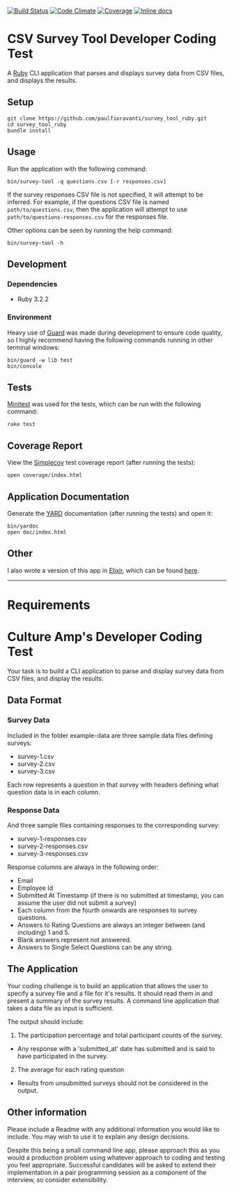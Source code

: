 [![Build Status][travis-badge]][travis-url]
[![Code Climate][code-climate-badge]][code-climate-url]
[![Coverage][code-climate-coverage-badge]][code-climate-coverage-url]
[![Inline docs][inch-badge]][inch-url]

# CSV Survey Tool Developer Coding Test

A [Ruby][] CLI application that parses and displays survey data from CSV files,
and displays the results.

## Setup

```console
git clone https://github.com/paulfioravanti/survey_tool_ruby.git
cd survey_tool_ruby
bundle install
```

## Usage

Run the application with the following command:

```console
bin/survey-tool -q questions.csv [-r responses.csv]
```

If the survey responses CSV file is _not_ specified, it will attempt to be
inferred.  For example, if the questions CSV file is named
`path/to/questions.csv`, then the application will attempt to use
`path/to/questions-responses.csv` for the responses file.

Other options can be seen by running the help command:

```console
bin/survey-tool -h
```

## Development

### Dependencies

- Ruby 3.2.2

### Environment

Heavy use of [Guard][] was made during development to ensure code quality,
so I highly recommend having the following commands running in other
terminal windows:

```console
bin/guard -w lib test
bin/console
```

## Tests

[Minitest][] was used for the tests, which can be run with the
following command:

```console
rake test
```

## Coverage Report

View the [Simplecov][] test coverage report (after running the tests):

```console
open coverage/index.html
```

## Application Documentation

Generate the [YARD][] documentation (after running the tests) and open it:

```console
bin/yardoc
open doc/index.html
```

## Other

I also wrote a version of this app in [Elixir][], which can be found
[here][survey-tool-elixir].

[code-climate-badge]: https://codeclimate.com/github/paulfioravanti/survey_tool_ruby/badges/gpa.svg
[code-climate-coverage-badge]: https://codeclimate.com/github/paulfioravanti/survey_tool_ruby/badges/coverage.svg
[code-climate-coverage-url]: https://codeclimate.com/github/paulfioravanti/survey_tool_ruby
[code-climate-url]: https://codeclimate.com/github/paulfioravanti/survey_tool_ruby
[Elixir]: https://github.com/elixir-lang/elixir
[Guard]: https://github.com/guard/guard/
[inch-badge]: http://inch-ci.org/github/paulfioravanti/survey_tool_ruby.svg
[inch-url]: http://inch-ci.org/github/paulfioravanti/survey_tool_ruby
[Minitest]: https://github.com/seattlerb/minitest
[Ruby]: https://github.com/ruby/ruby
[Simplecov]: https://github.com/colszowka/simplecov
[stackoverflow-badge]: http://stackoverflow.com/users/flair/567863.png
[stackoverflow-url]: http://stackoverflow.com/users/567863/paul-fioravanti
[survey-tool-elixir]: https://github.com/paulfioravanti/survey_tool_elixir
[travis-badge]: https://travis-ci.org/paulfioravanti/survey_tool_ruby.svg?branch=master
[travis-url]: https://travis-ci.org/paulfioravanti/survey_tool_ruby
[twitter-badge]: https://img.shields.io/badge/contact-%40paulfioravanti-blue.svg
[twitter-url]: https://twitter.com/paulfioravanti
[YARD]: https://github.com/lsegal/yard

---

# Requirements

# Culture Amp's Developer Coding Test

Your task is to build a CLI application to parse and display survey data from CSV files, and display the results.

## Data Format

### Survey Data
Included in the folder example-data are three sample data files defining surveys:
* survey-1.csv
* survey-2.csv
* survey-3.csv

Each row represents a question in that survey with headers defining what question data is in each column.

### Response Data
And three sample files containing responses to the corresponding survey:
* survey-1-responses.csv
* survey-2-responses.csv
* survey-3-responses.csv

Response columns are always in the following order:
* Email
* Employee Id
* Submitted At Timestamp (if there is no submitted at timestamp, you can assume the user did not submit a survey) 
* Each column from the fourth onwards are responses to survey questions.
* Answers to Rating Questions are always an integer between (and including) 1 and 5. 
* Blank answers represent not answered. 
* Answers to Single Select Questions can be any string.

## The Application

Your coding challenge is to build an application that allows the user to specify a survey file and a file for it's results. It should read them in and present a summary of the survey results. A command line application that takes a data file as input is sufficient.

The output should include: 

1. The participation percentage and total participant counts of the survey.
- Any response with a 'submitted_at' date has submitted and is said to have participated in the survey.
2. The average for each rating question
- Results from unsubmitted surveys should not be considered in the output. 

## Other information

Please include a Readme with any additional information you would like to include. You may wish to use it to explain any design decisions.

Despite this being a small command line app, please approach this as you would a production problem using whatever approach to coding and testing you feel appropriate. Successful candidates will be asked to extend their implementation in a pair programming session as a component of the interview, so consider extensibility.
